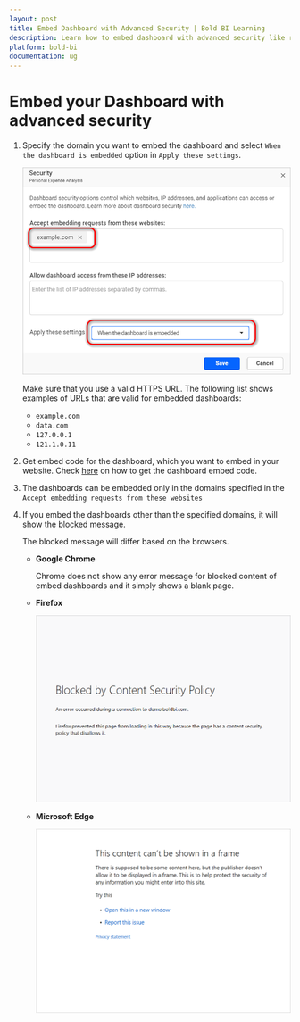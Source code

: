 ```yaml
---
layout: post
title: Embed Dashboard with Advanced Security | Bold BI Learning
description: Learn how to embed dashboard with advanced security like restricting embedded dashboard access to specific domains or IP addresses.
platform: bold-bi
documentation: ug
---
```


# Embed your Dashboard with advanced security

1. Specify the domain you want to embed the dashboard and select `When the dashboard is embedded` option in `Apply these settings`.

    ![Update Embed settings](/static/assets/iFrame-based/images/update-embed-settings.png)

    Make sure that you use a valid HTTPS URL. The following list shows examples of URLs that are valid for embedded dashboards:

      * `example.com`
      * `data.com`
      * `127.0.0.1`
      * `121.1.0.11`

2. Get embed code for the dashboard, which you want to embed in your website. Check [here](/embedding-options/iframe-embedding/embedding-a-dashboard/) on how to get the dashboard embed code.

3. The dashboards can be embedded only in the domains specified in the `Accept embedding requests from these websites`

4. If you embed the dashboards other than the specified domains, it will show the blocked message.  

    The blocked message will differ based on the browsers.

    * **Google Chrome**

        Chrome does not show any error message for blocked content of embed dashboards and it simply shows a blank page.

    * **Firefox**

        ![firefox error page](/static/assets/iFrame-based/images/content-blocked-firefox.png)

    * **Microsoft Edge**

        ![Edge error page](/static/assets/iFrame-based/images/content-blocked-edge.png)